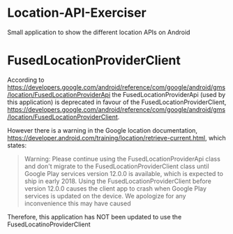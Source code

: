 # Location-API-Exerciser

Small application to show the different location APIs on Android

# FusedLocationProviderClient

According to https://developers.google.com/android/reference/com/google/android/gms/location/FusedLocationProviderApi the FusedLocationProviderApi (used by this application) is deprecated in favour of the FusedLocationProviderClient, https://developers.google.com/android/reference/com/google/android/gms/location/FusedLocationProviderClient. 

However there is a warning in the Google location documentation, https://developer.android.com/training/location/retrieve-current.html, which states:
  
> Warning: Please continue using the FusedLocationProviderApi class and don't migrate to the FusedLocationProviderClient class until Google Play services version 12.0.0 is available, which is expected to ship in early 2018. Using the FusedLocationProviderClient before version 12.0.0 causes the client app to crash when Google Play services is updated on the device. We apologize for any inconvenience this may have caused
  
Therefore, this application has NOT been updated to use the FusedLocatinoProviderClient